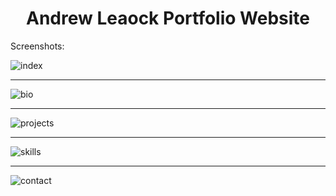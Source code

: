 <h1 align="center"> Andrew Leaock Portfolio Website</h1>

<p>Screenshots:</p>

<img src="./static-media/Readme/index.png" alt="index">
<hr>
<img src="./static-media/Readme/bio.png" alt="bio">
<hr>
<img src="./static-media/Readme/projects.png" alt="projects">
<hr>
<img src="./static-media/Readme/skills.png" alt="skills">
<hr>
<img src="./static-media/Readme/contact.png" alt="contact">